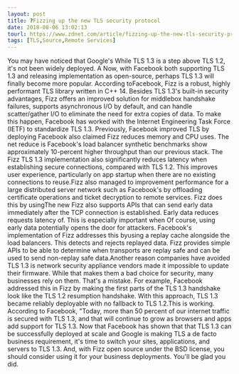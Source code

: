 ```yaml
---
layout: post
title: ?Fizzing up the new TLS security protocol
date: 2018-08-06 13:02:13
tourl: https://www.zdnet.com/article/fizzing-up-the-new-tls-security-protocol/
tags: [TLS,Source,Remote Services]
---
```

You may have noticed that Google's While TLS 1.3 is a step above TLS 1.2, it's not been widely deployed. A Now, with Facebook both supporting TLS 1.3 and releasing implementation as open-source, perhaps TLS 1.3 will finally become more popular. According toFacebook, Fizz is a robust, highly performant TLS library written in C++ 14. Besides TLS 1.3's built-in security advantages, Fizz offers an improved solution for middlebox handshake failures, supports asynchronous I/O by default, and can handle scatter/gather I/O to eliminate the need for extra copies of data. To make this happen, Facebook has worked with the Internet Engineering Task Force (IETF) to standardize TLS 1.3. Previously, Facebook improved TLS by deploying Facebook also claimed Fizz reduces memory and CPU uses. The net reduce is Facebook's load balancer synthetic benchmarks show approximately 10-percent higher throughput than our previous stack. The Fizz TLS 1.3 implementation also significantly reduces latency when establishing secure connections, compared with TLS 1.2. This improves user experience, particularly on app startup when there are no existing connections to reuse.Fizz also managed to improvement performance for a large distributed server network such as Facebook's by offloading certificate operations and ticket decryption to remote services. Fizz does this by usingThe new Fizz also supports APIs that can send early data immediately after the TCP connection is established. Early data reduces requests latency of. This is especially important when Of course, using early data potentially opens the door for attackers. Facebook's implementation of Fizz addresses this byusing a replay cache alongside the load balancers. This detects and rejects replayed data. Fizz provides simple APIs to be able to determine when transports are replay safe and can be used to send non-replay safe data.Another reason companies have avoided TLS 1.3 is network security appliance vendors made it impossible to update their firmware. While that makes them a bad choice for security, many businesses rely on them. That's a mistake. For example, Facebook addressed this in Fizz by making the first parts of the TLS 1.3 handshake look like the TLS 1.2 resumption handshake. With this approach, TLS 1.3 became reliably deployable with no fallback to TLS 1.2.This is working. According to Facebook, "Today, more than 50 percent of our internet traffic is secured with TLS 1.3, and that will continue to grow as browsers and apps add support for TLS 1.3. Now that Facebook has shown that that TLS 1.3 can be successfully deployed at scale and Google is making TLS a de facto business requirement, it's time to switch your sites, applications, and servers to TLS 1.3. And, with Fizz open source under the BSD license, you should consider using it for your business deployments. You'll be glad you did. 